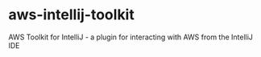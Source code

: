 # aws-intellij-toolkit
AWS Toolkit for IntelliJ - a plugin for interacting with AWS from the IntelliJ IDE 

